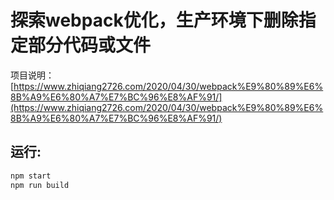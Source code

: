 # 探索webpack优化，生产环境下删除指定部分代码或文件

项目说明：[https://www.zhiqiang2726.com/2020/04/30/webpack%E9%80%89%E6%8B%A9%E6%80%A7%E7%BC%96%E8%AF%91/](https://www.zhiqiang2726.com/2020/04/30/webpack%E9%80%89%E6%8B%A9%E6%80%A7%E7%BC%96%E8%AF%91/)

## 运行:

```js
npm start
npm run build
```
